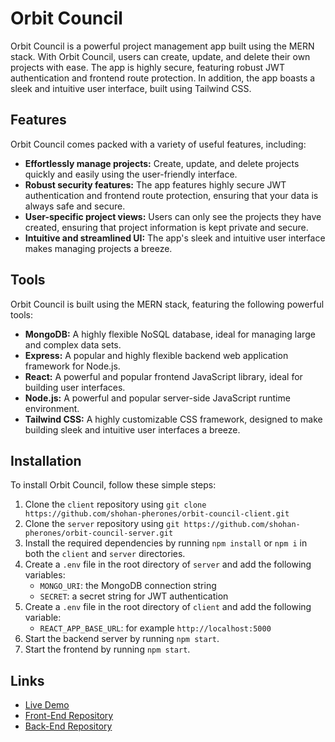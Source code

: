 # Orbit Council

Orbit Council is a powerful project management app built using the MERN stack. With Orbit Council, users can create, update, and delete their own projects with ease. The app is highly secure, featuring robust JWT authentication and frontend route protection. In addition, the app boasts a sleek and intuitive user interface, built using Tailwind CSS.

## Features

Orbit Council comes packed with a variety of useful features, including:

- **Effortlessly manage projects:** Create, update, and delete projects quickly and easily using the user-friendly interface.
- **Robust security features:** The app features highly secure JWT authentication and frontend route protection, ensuring that your data is always safe and secure.
- **User-specific project views:** Users can only see the projects they have created, ensuring that project information is kept private and secure.
- **Intuitive and streamlined UI:** The app's sleek and intuitive user interface makes managing projects a breeze.

## Tools

Orbit Council is built using the MERN stack, featuring the following powerful tools:

- **MongoDB:** A highly flexible NoSQL database, ideal for managing large and complex data sets.
- **Express:** A popular and highly flexible backend web application framework for Node.js.
- **React:** A powerful and popular frontend JavaScript library, ideal for building user interfaces.
- **Node.js:** A powerful and popular server-side JavaScript runtime environment.
- **Tailwind CSS:** A highly customizable CSS framework, designed to make building sleek and intuitive user interfaces a breeze.

## Installation

To install Orbit Council, follow these simple steps:

1. Clone the `client` repository using `git clone https://github.com/shohan-pherones/orbit-council-client.git`
2. Clone the `server` repository using `git https://github.com/shohan-pherones/orbit-council-server.git`
3. Install the required dependencies by running `npm install` or `npm i` in both the `client` and `server` directories.
4. Create a `.env` file in the root directory of `server` and add the following variables:
   - `MONGO_URI`: the MongoDB connection string
   - `SECRET`: a secret string for JWT authentication
5. Create a `.env` file in the root directory of `client` and add the following variable:
   - `REACT_APP_BASE_URL`: for example `http://localhost:5000`
6. Start the backend server by running `npm start`.
7. Start the frontend by running `npm start`.

## Links

- [Live Demo](https://orbit-council.netlify.app)
- [Front-End Repository](https://github.com/sudip08122000/Orbit-Council-Client/tree/main)
- [Back-End Repository](https://github.com/sudip08122000/Orbit-Council-Server/edit/main)
